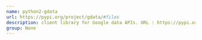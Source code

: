 ```yaml
---
name: python2-gdata
url: https://pypi.org/project/gdata/#files
description: client library for Google data APIs. URL : https://pypi.org/project/gdata/#files Groups : None
group: None
---
```

